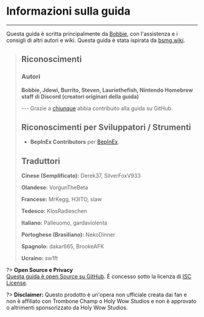 # Informazioni sulla guida
---
Questa guida è scritta principalmente da [Bobbie](https://twitter.com/VRBobbie), con l'assistenza e i consigli di altri autori e wiki. Questa guida è stata ispirata da [bsmg.wiki](https://bsmg.wiki).

> ## Riconoscimenti
> 
> ### Autori
> 
> **Bobbie, Jdewi, Burrito, Steven, Lauriethefish, Nintendo Homebrew staff di Discord (creatori originari della guida)**
> 
> --- Grazie a [chiunque](https://github.com/tc-mods/TromboneChampModdingWiki/graphs/contributors) abbia contribuito alla guida su GitHub.
>
> ## Riconoscimenti per Sviluppatori / Strumenti
> 
> - **BepInEx Contributors** per [BepInEx](https://github.com/BepInEx/BepInEx).
>
> ## Traduttori
> 
> **Cinese (Semplificato):** Derek37, SilverFoxV933
> 
> **Olandese:** VorgunTheBeta
> 
> **Francese:** MrKegg, H3ITO, slaw
> 
> **Tedesco:** KlosRadieschen
> 
> **Italiano:** Palleuomo, gardaviolenta
> 
> **Portoghese (Brasiliano):** NekoDinner
> 
> **Spagnolo:** dakar665, BrookeAFK
> 
> **Ucraino:** sw1ft

?> **Open Source e Privacy**  
[Questa guida è open Source su GitHub](https://github.com/tc-mods/TromboneChampModdingWiki). È concesso sotto la licenza di [ISC License](https://github.com/tc-mods/TromboneChampModdingWiki/blob/master/LICENSE.md).

?> **Disclaimer:** Questo prodotto è un'opera non ufficiale creata dai fan e non è affiliato con Trombone Champ o Holy Wow Studios e non è approvato o altrimenti sponsorizzato da Holy Wow Studios.